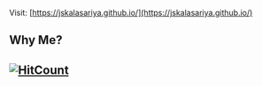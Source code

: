 Visit: [https://jskalasariya.github.io/](https://jskalasariya.github.io/)

## Why Me?

## [![HitCount](http://hits.dwyl.com/nitrek/nitrekgithubio.svg)](http://hits.dwyl.com/nitrek/nitrekgithubio)
